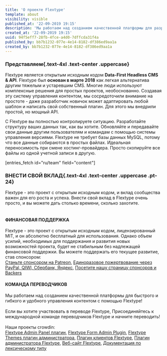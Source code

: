 ```yaml
---
title: 'О проекте Flextype'
template: about
visibility: visible
published_at: '22-09-2019 19:15'
description: 'Мы работаем над созданием качественной платформы для разработки удивительных приложений!'
created_at: '22-09-2019 19:15'
uuid: 94f5eff7-28fb-4fce-a4d0-7dffcda31f4a
published_by: bb7b1232-077e-4e14-8182-df386ed9aa1a
created_by: bb7b1232-077e-4e14-8182-df386ed9aa1a
---
```


### Представляем{.text-4xl .text-center .uppercase}

Flextype является открытым исходным кодом <strong>Data-First Headless CMS & API</strong>. Flextype был <strong>основан в марте 2018</strong> как легкая альтернатива другим тяжелым и устаревшим CMS. Многие люди используют комплексные решения для простых проектов, необоснованно. Создавая эту систему управления контентом, мы сосредоточили внимание на простоте - даже разработчик новичок может адаптировать любой шаблон и написать свой собственный плагин. Для этого мы внедрили простой, но мощный API.

С Flextype вы полностью контролируете ситуацию. Разработайте структуру ваших данных так, как вы хотите. Обновляйте и передавайте свои данные другим пользователям и командам с помощью системы управления версиями. Flextype не требует базы данных MySQL, потому что все данные собираются в простых файлах. Идеальная переносимость при смене хостинг-провайдера. Просто скопируйте все файлы из одной учетной записи в другую.

[entries_fetch id="ru/team" field="content"]

### ВНЕСТИ СВОЙ ВКЛАД{.text-4xl .text-center .uppercase .pt-24}

<div class="w-full text-center">
    <div class="mb-10">
        Flextype - это проект с открытым исходным кодом, и вклад сообщества важен для его роста и успеха. Внести свой вклад в Flextype очень просто, и вы можете дать столько времени, сколько захотите.
        <br><br>
        <div class="flex content-center flex-wrap">
            <div class="w-full lg:w-6/12 p-2 wow fadeIn">
                <div class="text-left">
                    <h4 class="text-center">ФИНАНСОВАЯ ПОДДЕРЖКА</h4>
                    Flextype - это проект с открытым исходным кодом, лицензированный MIT, и он абсолютно бесплатный для использования.
                    Однако объем усилий, необходимых для поддержания и развития новых возможностей проекта, будет не стабильным без надлежащей финансовой поддержки. Вы можете поддержать его текущее развитие, став спонсором:<br>
                    <a class="invert" href="https://www.patreon.com/awilum">Станьте спонсором на Patreon</a>,
                    <a class="invert" href="//flextype.org/en/one-time-donation">Единоразовое пожертвование через PayPal, QIWI, Сбербанк, Яндекс</a>,
                    <a class="invert" href="//flextype.org/en/sponsors">Посетите нашу страницу спонсоров и Backers</a>
                </div>
            </div>
            <div class="w-full lg:w-6/12 p-2 wow fadeIn">
                <div class="text-left">
                    <h4 class="text-center">КОМАНДА ПЕРЕВОДЧИКОВ</h4>
                    Мы работаем над созданием качественной платформы для быстрого и гибкого и удобного управления контентом с помощью Flextype!<br><br>
                    Если вы хотите участвовать в переводе Flextype, Присоединяйтесь к международной команде переводчиков Flextype и начните переводить!<br><br>
                    Наши проекты crowdin:<br>
                    <a href="https://crowdin.com/project/flextype-plugin-admin" class="invert">Flextype Admin Panel плагин</a>, <a href="https://crowdin.com/project/flextype-plugin-form-admin" class="invert">Flextype Form Admin Plugin</a>, <a href="https://crowdin.com/project/flextype-plugin-themes-admin" class="invert">Flextype Themes плагин администратора</a>, <a href="https://crowdin.com/project/flextype-plugin-accounts-admin" class="invert">Плагин клиентов Flextype</a>, <a href="https://crowdin.com/project/flextype-plugin-accounts-admin" class="invert">Плагин администратора Flextype</a>, <a href="https://crowdin.com/project/flextype-website" class="invert">Веб-сайт Flextype</a>, <a href="https://crowdin.com/project/flextype-documentation" class="invert">Документация по лексическому типу</a>
                </div>
            </div>
        </div>
    </div>
</div>
